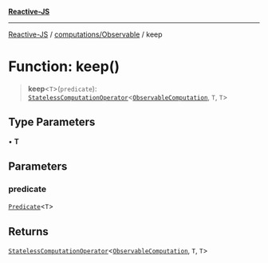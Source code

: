[**Reactive-JS**](../../../README.md)

***

[Reactive-JS](../../../README.md) / [computations/Observable](../README.md) / keep

# Function: keep()

> **keep**\<`T`\>(`predicate`): [`StatelessComputationOperator`](../../type-aliases/StatelessComputationOperator.md)\<[`ObservableComputation`](../interfaces/ObservableComputation.md), `T`, `T`\>

## Type Parameters

• **T**

## Parameters

### predicate

[`Predicate`](../../../functions/type-aliases/Predicate.md)\<`T`\>

## Returns

[`StatelessComputationOperator`](../../type-aliases/StatelessComputationOperator.md)\<[`ObservableComputation`](../interfaces/ObservableComputation.md), `T`, `T`\>
